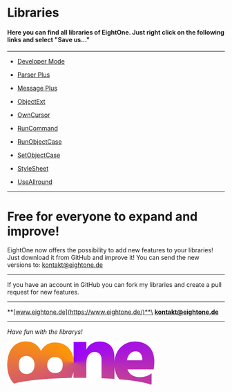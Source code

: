 # Libraries
#### Here you can find all libraries of EightOne. Just right click on the following links and select "Save us..."

---

 - [Developer Mode](https://github.com/8ne/quest_libraries/raw/master/DevMode/DevMode.zip)

 - [Parser Plus](https://github.com/8ne/quest_libraries/raw/master/ParserPlus/ParserPlusDeutsch.aslx)

 - [Message Plus](https://github.com/8ne/quest_libraries/raw/master/MessagePlus/MessagePlus.aslx) 
 
 - [ObjectExt](https://github.com/8ne/quest_libraries/raw/master/ObjectExt/ObjectExt.aslx)

 - [OwnCursor](https://github.com/8ne/quest_libraries/raw/master/OwnCursor/OwnCursor.js)

 - [RunCommand](https://github.com/8ne/quest_libraries/raw/master/RunCommand/RunCommand.aslx)

 - [RunObjectCase](https://github.com/8ne/quest_libraries/raw/master/RunObjectCase/RunObjectCase.aslx)

 - [SetObjectCase](https://github.com/8ne/quest_libraries/raw/master/SetObjectCase/SetObjectCase.aslx)

 - [StyleSheet](https://github.com/8ne/quest_libraries/blob/master/StyleSheet/StyleSheet.zip?raw=true)

 - [UseAllround](https://github.com/8ne/quest_libraries/raw/master/UseAllround/UseAllround.aslx)

---

# Free for everyone to expand and improve!

EightOne now offers the possibility to add new features to your libraries! Just download it from GitHub and improve it!
You can send the new versions to: [kontakt@eightone.de](mailto:kontakt@eightone.de)

---

If you have an account in GitHub you can fork my libraries and create a pull request for new features.

---

**[www.eightone.de](https://www.eightone.de/)**\
**[kontakt@eightone.de](mailto:kontakt@eightone.de)**

---

*Have fun with the librarys!*

![EightOne](https://raw.githubusercontent.com/8ne/quest_libraries/master/8ne.png)